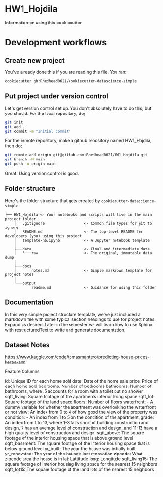 # HW1_Hojdila

Information on using this cookiecutter

Development workflows
=======================

Create new project
----------------------

You've already done this if you are reading this file. You ran:

```bash
cookiecutter gh:Rhedhead0621/cookiecutter-datascience-simple
```

Put project under version control
---------------------------------

Let's get version control set up. You don't absolutely have to do this, but you should. For the local repository, do;

```bash
git init
git add .
git commit -m "Initial commit"
```

For the remote repository, make a github repository named HW1_Hojdila, then do;

```bash
git remote add origin git@github.com:Rhedhead0621/HW1_Hojdila.git
git branch -M main
git push -u origin main
```

Great. Using version control is good.


Folder structure
-----------------

Here's the folder structure that gets created by `cookiecutter-datascience-simple`:

	├── HW1_Hojdila	<- Your notebooks and scripts will live in the main project folder
		│   .gitignore					<- Common file types for git to ignore
		│   README.md					<- The top-level README for developers (you) using this project
		│   template-nb.ipynb			<- A Jupyter notebook template
		│
		├───data						<- Final and intermediate data
		│   └───raw						<- The original, immutable data dump
		│
		├───docs
		│       notes.md				<- Simple markdown template for project notes
		│
		└───output
				readme.md				<- Guidance for using this folder


Documentation
--------------

In this very simple project structure template, we've just included a markdown file with some typical
section headings to use for project notes. Expand as desired. Later in the semester we will learn how to
use Sphinx with restructuredText to write and generate documentation.


Dataset Notes
--------------

https://www.kaggle.com/code/tomasmantero/predicting-house-prices-keras-ann

Feature Columns

id: Unique ID for each home sold
date: Date of the home sale
price: Price of each home sold
bedrooms: Number of bedrooms
bathrooms: Number of bathrooms, where .5 accounts for a room with a toilet but no shower
sqft_living: Square footage of the apartments interior living space
sqft_lot: Square footage of the land space
floors: Number of floors
waterfront: - A dummy variable for whether the apartment was overlooking the waterfront or not
view: An index from 0 to 4 of how good the view of the property was
condition: - An index from 1 to 5 on the condition of the apartment,
grade: An index from 1 to 13, where 1-3 falls short of building construction and design, 7 has an average level of construction and design, and 11-13 have a high quality level of construction and design.
sqft_above: The square footage of the interior housing space that is above ground level
sqft_basement: The square footage of the interior housing space that is below ground level
yr_built: The year the house was initially built
yr_renovated: The year of the house’s last renovation
zipcode: What zipcode area the house is in
lat: Lattitude
long: Longitude
sqft_living15: The square footage of interior housing living space for the nearest 15 neighbors
sqft_lot15: The square footage of the land lots of the nearest 15 neighbors

